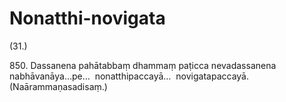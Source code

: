 

# Nonatthi-novigata






(31.)

850\. Dassanena pahātabbaṃ dhammaṃ paṭicca nevadassanena nabhāvanāya…pe…  nonatthipaccayā…  novigatapaccayā. (Naārammaṇasadisaṃ.)



